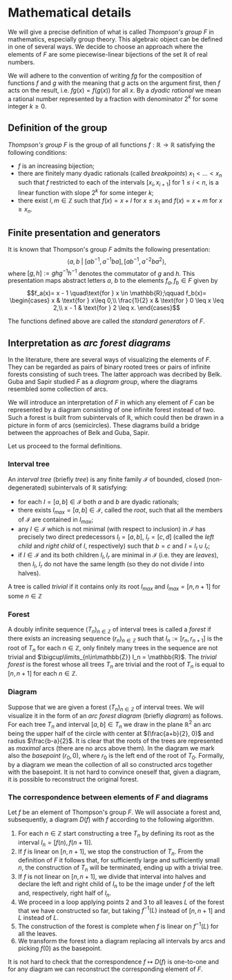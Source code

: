 # Mathematical details

We will give a precise definition of what is called *Thompson's group $F$* in mathematics, especially group theory.
This algebraic object can be defined in one of several ways. We decide to choose an approach where the elements of $F$ are
some piecewise-linear bijections of the set $\mathbb{R}$ of real numbers.

We will adhere to the convention of writing $fg$ for the composition of functions $f$ and $g$ with the meaning that $g$ acts on the argument first, then $f$ acts on the result, i.e. $fg(x)=f(g(x))$ for all $x$.
By a *dyadic rational* we mean a rational number represented by a fraction with denominator $2^k$ for some integer $k\ge 0$.

## Definition of the group
*Thompson's group $F$* is the group of all functions $f: \mathbb{R} \to \mathbb{R}$ satisfying the following conditions:
- $f$ is an increasing bijection;
- there are finitely many dyadic rationals (called *breakpoints*) $x_1 < \dots < x_n$ such that $f$ restricted to each of the intervals $[x_i, x_{i+1}]$ for $1\le i<n$, is a linear function with slope $2^k$ for some integer $k$;  
- there exist $l, m\in\mathbb{Z}$ such that $f(x) = x + l$  for $x \le x_1$ and $f(x) = x + m$ for $x\ge x_n$.

## Finite presentation and generators
It is known that Thompson's group $F$ admits the following presentation:
$$\left<a,b \;|\; [ab^{-1}, a^{-1}ba], \, [ab^{-1}, a^{-2}ba^{2}\right>,$$
where $[g, h]:=ghg^{-1}h^{-1}$ denotes the commutator of $g$ and $h$.
This presentation maps abstract letters $a$, $b$ to the elements $f_a, f_b \in F$ given by
$$f_a(x)= x - 1 \quad\text{for } x \in \mathbb{R};\qquad 
f_b(x)= 
\begin{cases}
x & \text{for }  x\leq 0,\\
\frac{1}{2} x & \text{for } 0 \leq x \leq 2,\\
x - 1 & \text{for } 2 \leq x.
\end{cases}$$

The functions defined above are called the *standard generators* of $F$.

## Interpretation as *arc forest diagrams*
In the literature, there are several ways of visualizing the elements of $F$. They can be regarded as pairs of binary rooted trees or pairs of infinite forests consisting of such trees. The latter approach was decribed by Belk.
Guba and Sapir studied $F$ as a *diagram group*, where the diagrams resembled some collection of arcs.

We will introduce an interpretation of $F$ in which any element of $F$ can be represented by a diagram consisting of one infinite forest instead of two. Such a forest is built from subintervals of $\mathbb{R}$, which could then be drawn in a picture in form of arcs (semicircles). These diagrams build a bridge between the approaches of Belk and Guba, Sapir.

Let us proceed to the formal definitions.

### Interval tree
An *interval tree* (briefly *tree*) is any finite family $\mathcal{I}$ of bounded, closed (non-degenerated) subintervals of $\mathbb{R}$ satisfying:
- for each $I=[a, b] \in \mathcal{I}$ both $a$ and $b$ are dyadic rationals; 
- there exists $I_{max}=[a, b]\in \mathcal{I}$, called the *root*, such that all the members of $\mathcal{I}$ are contained in $I_{max}$;
- any $I\in \mathcal{I}$ which is not minimal (with respect to inclusion) in $\mathcal{I}$ has precisely two direct predecessors $I_l = [a, b]$, $I_r=[c, d]$ (called the *left child* and *right child* of $I$, respectively) such that $b=c$ and $I=I_l \cup I_r$;
- if $I\in\mathcal{I}$ and its both children $I_l, I_r$ are minimal in $\mathcal{I}$ (i.e. they are *leaves*), then $I_l$, $I_r$ do not have the same length (so they do not divide $I$ into halves).

A tree is called *trivial* if it contains only its root $I_{max}$ and  $I_{max}=[n, n+1]$ for some $n\in \mathbb{Z}$

### Forest
A doubly infinite sequence $(T_n)_{n\in\mathbb{Z}}$ of interval trees is called a *forest* if there exists an increasing sequence $(r_n)_{n\in\mathbb{Z}}$ such that $I_n:=[r_n, r_{n+1}]$ is the root of $T_n$ for each $n\in\mathbb{Z}$, only finitely many trees in the sequence are not trivial and $\bigcup\limits_{n\in\mathbb{Z}} I_n = \mathbb{R}$. 
The *trivial forest* is the forest whose all trees $T_n$ are trivial and the root of $T_n$ is equal to $[n, n+1]$ for each $n\in \mathbb{Z}$.

### Diagram
Suppose that we are given a forest $(T_n)_{n\in\mathbb{Z}}$ of interval trees. We will visualize it in the form of an *arc forest diagram* (briefly *diagram*) as follows. For each tree $T_n$ and interval $[a,b]\in T_n$ we draw in the plane $\mathbb{R}^2$ an arc being the upper half of the circle with center at $(\frac{a+b}{2}, 0)$ and radius $\frac{b-a}{2}$. It is clear that the roots of the trees are represented as *maximal* arcs (there are no arcs above them). In the diagram we mark also the *basepoint* $(r_0, 0)$, where $r_0$ is the left end of the root of $T_0$. Formally, by a diagram we mean the collection of all so constructed arcs together with the basepoint. It is not hard to convince oneself that, given a diagram, it is possible to reconstruct the original forest.

### The correspondence between elements of $F$ and diagrams
Let $f$ be an element of Thompson's group $F$. We will associate a forest and, subsequently, a diagram $D(f)$ with $f$ according to the following algorithm.
1. For each $n\in\mathbb{Z}$ start constructing a tree $T_n$ by defining its root as the interval $I_n=[f(n), f(n+1)]$.
2. If $f$ is linear on $[n, n+1]$, we stop the construction of $T_n$. From the definition of $F$ it follows that, for sufficiently large and sufficiently small $n$, the construction of $T_n$ will be terminated, ending up with a trivial tree.
3. If $f$ is not linear on $[n, n+1]$, we divide that interval into halves and declare the left and right child of $I_n$ to be the image under $f$ of the left and, respectively, right half of $I_n$.
4. We proceed in a loop applying points 2 and 3 to all leaves $L$ of the forest that we have constructed so far, but taking $f^{-1}(L)$ instead of $[n, n+1]$ and $L$ instead of $L$.
5. The construction of the forest is complete when $f$ is linear on  $f^{-1} (L)$ for all the leaves.
6. We transform the forest into a diagram replacing all intervals by arcs and picking $f(0)$ as the basepoint.

It is not hard to check that the correspondence $f\mapsto D(f)$ is one-to-one and for any diagram we can reconstruct the corresponding element of $F$.
